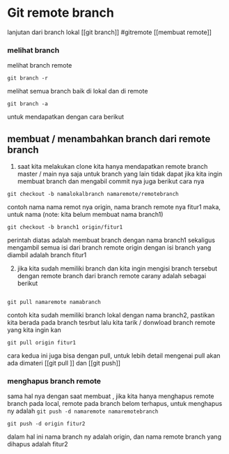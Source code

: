 
# Git remote branch

lanjutan dari branch lokal [[git branch]] #gitremote
[[membuat remote]]

### melihat branch

melihat branch remote 
```git
git branch -r
```

melihat semua branch baik di lokal dan di remote

```git
git branch -a
```
untuk mendapatkan dengan cara  berikut
## membuat / menambahkan branch dari remote branch

1. saat kita melakukan clone kita hanya mendapatkan remote branch master / main nya saja untuk branch yang lain tidak dapat
jika kita ingin membuat branch dan mengabil commit nya juga berikut cara nya


```git
git checkout -b namalokalbranch namaremote/remotebranch
```
contoh nama nama remot nya origin, nama branch remote nya fitur1
maka, untuk nama  (note: kita belum membuat nama branch1)
```git
git checkout -b branch1 origin/fitur1
```
perintah diatas adalah membuat branch dengan nama branch1 sekaligus mengambil semua isi dari branch remote origin dengan isi branch yang diambil adalah branch fitur1

2. jika kita sudah memiliki branch dan kita ingin mengisi branch tersebut dengan remote branch dari branch remote carany adalah sebagai berikut
```git

git pull namaremote namabranch
```

contoh kita sudah memiliki branch lokal dengan nama branch2, pastikan kita berada pada branch tesrbut lalu kita tarik / donwload branch remote yang kita ingin kan

```git
git pull origin fitur1
```
cara kedua ini juga bisa dengan pull,
untuk lebih detail mengenai pull akan ada dimateri [[git pull ]] dan [[git push]]



### menghapus branch remote

sama hal nya dengan saat membuat , jika kita hanya menghapus remote branch pada local, remote pada branch belom terhapus, untuk menghapus ny adalah
`git push -d namaremote namaremotebranch`

```git
git push -d origin fitur2
```
dalam hal ini nama branch ny adalah origin, dan nama remote branch yang dihapus adalah fitur2

